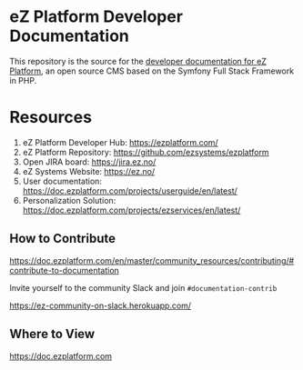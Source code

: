 # eZ Platform Developer Documentation

This repository is the source for the [developer documentation for eZ Platform](https://doc.ezplatform.com),
an open source CMS based on the Symfony Full Stack Framework in PHP.

# Resources

1. eZ Platform Developer Hub: https://ezplatform.com/
1. eZ Platform Repository: https://github.com/ezsystems/ezplatform
1. Open JIRA board: https://jira.ez.no/
1. eZ Systems Website: https://ez.no/
1. User documentation: https://doc.ezplatform.com/projects/userguide/en/latest/
1. Personalization Solution: https://doc.ezplatform.com/projects/ezservices/en/latest/


## How to Contribute
https://doc.ezplatform.com/en/master/community_resources/contributing/#contribute-to-documentation

Invite yourself to the community Slack and join `#documentation-contrib`

https://ez-community-on-slack.herokuapp.com/

## Where to View
https://doc.ezplatform.com
